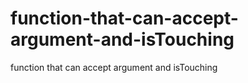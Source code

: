 # function-that-can-accept-argument-and-isTouching
function that can accept argument and isTouching
